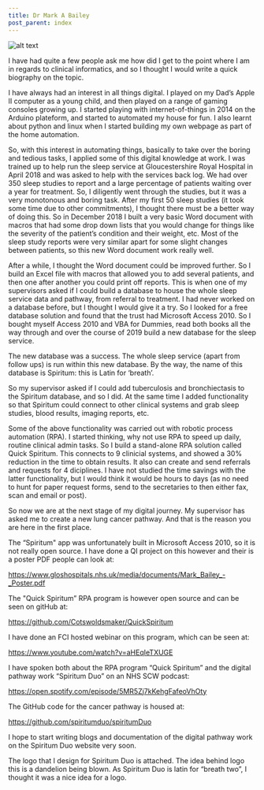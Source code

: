 ```yaml
---
title: Dr Mark A Bailey
post_parent: index
---
```


![alt text](/_images/Mark_Bailey.jpg "Picture of Mark Bailey")

I have had quite a few people ask me how did I get to the point where I am in regards to clinical informatics, and so I thought I would write a quick biography on the topic.

I have always had an interest in all things digital. I played on my Dad’s Apple II computer as a young child, and then played on a range of gaming consoles growing up. I started playing with internet-of-things in 2014 on the Arduino plateform, and started to automated my house for fun. I also learnt about python and linux when I started building my own webpage as part of the home automation.

So, with this interest in automating things, basically to take over the boring and tedious tasks, I applied some of this digital knowledge at work. I was trained up to help run the sleep service at Gloucestershire Royal Hospital in April 2018 and was asked to help with the services back log. We had over 350 sleep studies to report and a large percentage of patients waiting over a year for treatment. So, I diligently went through the studies, but it was a very monotonous and boring task. After my first 50 sleep studies (it took some time due to other commitments), I thought there must be a better way of doing this. So in December 2018 I built a very basic Word document with macros that had some drop down lists that you would change for things like the severity of the patient’s condition and their weight, etc. Most of the sleep study reports were very similar apart for some slight changes between patients, so this new Word document work really well.

After a while, I thought the Word document could be improved further. So I build an Excel file with macros that allowed you to add several patients, and then one after another you could print off reports. This is when one of my supervisors asked if I could build a database to house the whole sleep service data and pathway, from referral to treatment. I had never worked on a database before, but I thought I would give it a try. So I looked for a free database solution and found that the trust had Microsoft Access 2010. So I bought myself Access 2010 and VBA for Dummies, read both books all the way through and over the course of 2019 build a new database for the sleep service.

The new database was a success. The whole sleep service (apart from follow ups) is run within this new database. By the way, the name of this database is Spiritum: this is Latin for ‘breath’.

So my supervisor asked if I could add tuberculosis and bronchiectasis to the Spiritum database, and so I did. At the same time I added functionality so that Spiritum could connect to other clinical systems and grab sleep studies, blood results, imaging reports, etc.

Some of the above functionality was carried out with robotic process automation (RPA). I started thinking, why not use RPA to speed up daily, routine clinical admin tasks. So I build a stand-alone RPA solution called Quick Spiritum. This connects to 9 clinicial systems, and showed a 30% reduction in the time to obtain results. It also can create and send referrals and requests for 4 diciplines. I have not studied the time savings with the latter functionality, but I would think it would be hours to days (as no need to hunt for paper request forms, send to the secretaries to then either fax, scan and email or post).

So now we are at the next stage of my digital journey. My supervisor has asked me to create a new lung cancer pathway. And that is the reason you are here in the first place.

The “Spiritum" app was unfortunately built in Microsoft Access 2010, so it is not really open source. I have done a QI project on this however and their is a poster PDF people can look at:

https://www.gloshospitals.nhs.uk/media/documents/Mark_Bailey_-_Poster.pdf

The "Quick Spiritum” RPA program is however open source and can be seen on gitHub at:

https://github.com/Cotswoldsmaker/QuickSpiritum

I have done an FCI hosted webinar on this program, which can be seen at:

https://www.youtube.com/watch?v=aHEqIeTXUGE

I have spoken both about the RPA program “Quick Spiritum” and the digital pathway work “Spiritum Duo” on an NHS SCW podcast:

https://open.spotify.com/episode/5MR5Zj7kKehgFafeoVhOty

The GitHub code for the cancer pathway is housed at:

https://github.com/spiritumduo/spiritumDuo

I hope to start writing blogs and documentation of the digital pathway work on the Spiritum Duo website very soon.

The logo that I design for Spiritum Duo is attached. The idea behind logo this is a dandelion being blown. As Spiritum Duo is latin for “breath two”, I thought it was a nice idea for a logo.